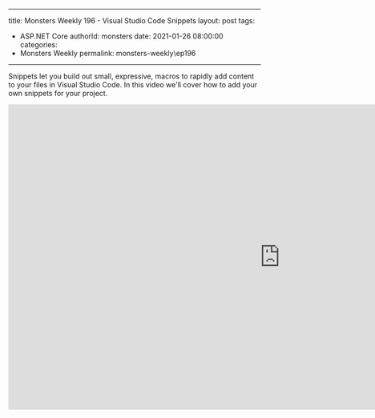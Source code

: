 
---
title: Monsters Weekly 196 -  Visual Studio Code Snippets
layout: post
tags: 
  - ASP.NET Core
authorId: monsters
date: 2021-01-26 08:00:00
categories:
  - Monsters Weekly
permalink: monsters-weekly\ep196
---

Snippets let you build out small, expressive, macros to rapidly add content to your files in Visual Studio Code. In this video we'll cover how to add your own snippets for your project.

<iframe width="1084" height="610" src="https://www.youtube.com/embed/pDUDb0MBHnY" frameborder="0" allow="accelerometer; autoplay; encrypted-media; gyroscope; picture-in-picture" allowfullscreen></iframe>
